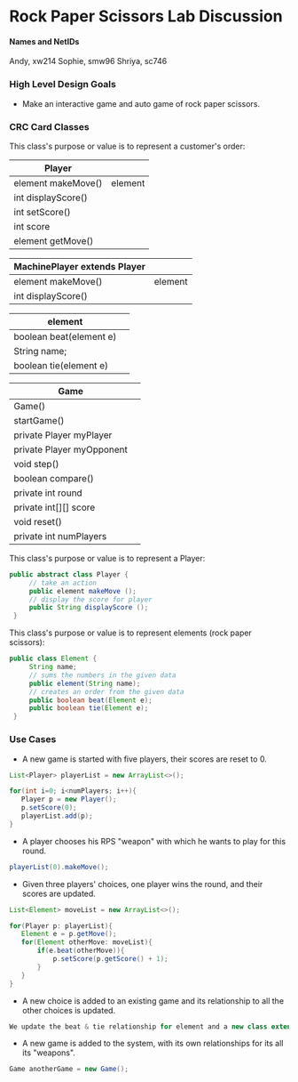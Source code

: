 # Rock Paper Scissors Lab Discussion
#### Names and NetIDs

Andy, xw214
Sophie, smw96
Shriya, sc746


### High Level Design Goals

* Make an interactive game and auto game of rock paper scissors.



### CRC Card Classes

This class's purpose or value is to represent a customer's order:

| Player             |         |
|--------------------|---------|
| element makeMove() | element |
| int displayScore() |         |
| int setScore()     |         |
| int score          |         |
| element getMove()  |         |

| MachinePlayer extends Player |         |
|------------------------------|---------|
| element makeMove()           | element |
| int displayScore()           |         |

| element                         |     |
|---------------------------------|-----|
| boolean beat(element e)         |     |
| String name;                    |     |
| boolean tie(element e)          |     |

| Game                      |     |
|---------------------------|-----|
| Game()                    |     |
| startGame()               |     |
| private Player myPlayer   |     |
| private Player myOpponent |     |
| void step()               |     |
| boolean compare()         |     |
| private int round         |     |
| private int[][] score     |     |
| void reset()              |     |
| private int numPlayers    |     |

This class's purpose or value is to represent a Player:
```java
public abstract class Player {
     // take an action
     public element makeMove ();
     // display the score for player
     public String displayScore ();
 }
 ```

This class's purpose or value is to represent elements (rock paper scissors):
```java
public class Element {
     String name;
     // sums the numbers in the given data
     public element(String name);
	 // creates an order from the given data
     public boolean beat(Element e);
     public boolean tie(Element e);    
 }
```


### Use Cases

* A new game is started with five players, their scores are reset to 0.
 ```java
List<Player> playerList = new ArrayList<>();

for(int i=0; i<numPlayers; i++){
    Player p = new Player();
    p.setScore(0);
    playerList.add(p);
}
 ```

* A player chooses his RPS "weapon" with which he wants to play for this round.
 ```java
playerList(0).makeMove();
 ```

* Given three players' choices, one player wins the round, and their scores are updated.
 ```java
List<Element> moveList = new ArrayList<>();

for(Player p: playerList){
    Element e = p.getMove();
    for(Element otherMove: moveList){
        if(e.beat(otherMove)){
            p.setScore(p.getScore() + 1);
        }
    }
}
 ```

* A new choice is added to an existing game and its relationship to all the other choices is updated.
 ```java
 We update the beat & tie relationship for element and a new class extends Element class. 
 ```

* A new game is added to the system, with its own relationships for its all its "weapons".
 ```java
 Game anotherGame = new Game();
 ```
